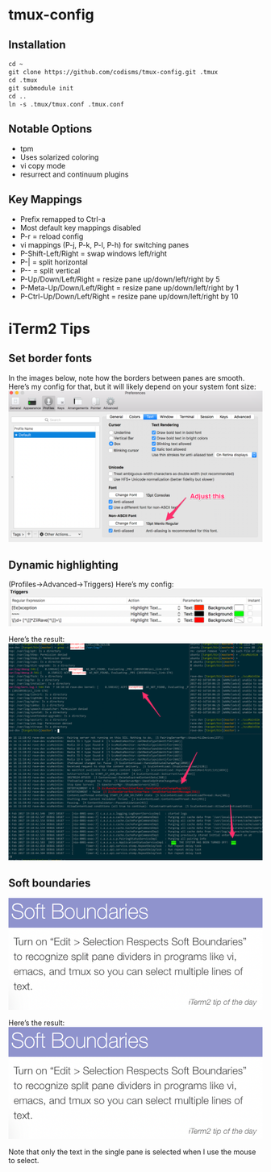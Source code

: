 # tmux-config

## Installation
```
cd ~
git clone https://github.com/codisms/tmux-config.git .tmux
cd .tmux
git submodule init
cd ..
ln -s .tmux/tmux.conf .tmux.conf
```

## Notable Options
* tpm
* Uses solarized coloring
* vi copy mode
* resurrect and continuum plugins

## Key Mappings
* Prefix remapped to Ctrl-a
* Most default key mappings disabled
* P-r = reload config
* vi mappings (P-j, P-k, P-l, P-h) for switching panes
* P-Shift-Left/Right = swap windows left/right
* P-| = split horizontal
* P-- = split vertical
* P-Up/Down/Left/Right = resize pane up/down/left/right by 5
* P-Meta-Up/Down/Left/Right = resize pane up/down/left/right by 1
* P-Ctrl-Up/Down/Left/Right = resize pane up/down/left/right by 10

# iTerm2 Tips
## Set border fonts
In the images below, note how the borders between panes are smooth.  Here’s my config for that, but it will likely depend on your system font size:
![iterm-smooth-borders-config.png](doc/iterm-smooth-borders-config.png)

## Dynamic highlighting
(Profiles->Advanced->Triggers) Here’s my config:
![iterm-highlight-config.png](doc/iterm-highlight-config.png)

Here’s the result:
![iterm-highlight-sample.png](doc/iterm-highlight-sample.png)

## Soft boundaries
![iterm-select-in-pane-tip.png](doc/iterm-select-in-pane-tip.png)

Here’s the result:
![iterm-select-in-pane-tip.png](doc/iterm-select-in-pane-tip.png)

Note that only the text in the single pane is selected when I use the mouse to select.

